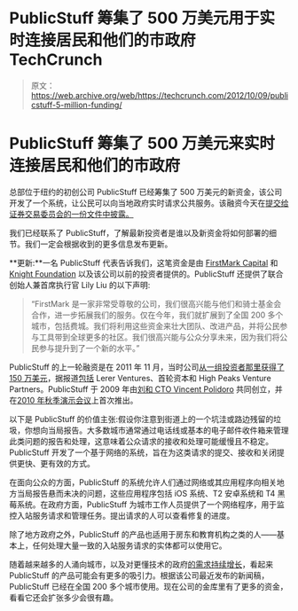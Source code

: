 # PublicStuff 筹集了 500 万美元用于实时连接居民和他们的市政府 TechCrunch

> 原文：<https://web.archive.org/web/https://techcrunch.com/2012/10/09/publicstuff-5-million-funding/>

# PublicStuff 筹集了 500 万美元来实时连接居民和他们的市政府

总部位于纽约的初创公司 PublicStuff 已经筹集了 500 万美元的新资金，该公司开发了一个系统，让公民可以向当地政府实时请求公共服务。该融资今天在[提交给证券交易委员会的一份文件中披露。](https://web.archive.org/web/20221226020759/http://www.sec.gov/Archives/edgar/data/1534811/000153481112000001/xslFormDX01/primary_doc.xml)

我们已经联系了 PublicStuff，了解最新投资者是谁以及新资金将如何部署的细节。我们一定会根据收到的更多信息发布更新。

**更新:**一名 PublicStuff 代表告诉我们，这笔资金是由 [FirstMark Capital](https://web.archive.org/web/20221226020759/http://firstmarkcap.com/) 和 [Knight Foundation](https://web.archive.org/web/20221226020759/http://www.knightfoundation.org/) 以及该公司以前的投资者提供的。PublicStuff 还提供了联合创始人兼首席执行官 Lily Liu 的以下声明:

> “FirstMark 是一家非常受尊敬的公司，我们很高兴能与他们和骑士基金会合作，进一步拓展我们的服务。仅在今年，我们就扩展到了全国 200 多个城市，包括费城。我们将利用这些资金来壮大团队、改进产品，并将公民参与工具带到全球更多的社区。我们很高兴能与公众分享未来，因为我们将公民参与提升到了一个新的水平。”

PublicStuff 的上一轮融资是在 2011 年 11 月，当时公司[从一组投资者那里获得了 150 万美元](https://web.archive.org/web/20221226020759/http://www.sec.gov/Archives/edgar/data/1534811/000153481111000001/xslFormDX01/primary_doc.xml)，据报道[包括](https://web.archive.org/web/20221226020759/http://www.businessinsider.com/publicstuff-2011-11) Lerer Ventures、首轮资本和 High Peaks Venture Partners。PublicStuff 于 2009 年由[刘和 CTO Vincent Polidoro](https://web.archive.org/web/20221226020759/http://www.publicstuff.com/about) 共同创立，并在[2010 年秋季演示会议](https://web.archive.org/web/20221226020759/http://venturebeat.com/2010/09/14/demo-publicstuff/)上首次推出。

以下是 PublicStuff 的价值主张:假设你注意到街道上的一个坑洼或路边残留的垃圾，你想向当局报告。大多数城市通常通过电话线或基本的电子邮件收件箱来管理此类问题的报告和处理，这意味着公众请求的接收和处理可能缓慢且不稳定。PublicStuff 开发了一个基于网络的系统，旨在为这类请求的提交、接收和关闭提供更快、更有效的方式。

在面向公众的方面，PublicStuff 的系统允许人们通过网络或其应用程序向相关地方当局报告悬而未决的问题，这些应用程序包括 iOS 系统、T2 安卓系统和 T4 黑莓系统。在政府方面，PublicStuff 为城市工作人员提供了一个网络程序，用于监控入站服务请求和管理任务。提出请求的人可以查看修复的进度。

除了地方政府之外，PublicStuff 的产品也适用于房东和教育机构之类的人——基本上，任何处理大量一致的入站服务请求的实体都可以使用它。

随着越来越多的人涌向城市，以及对更懂技术的政府[的需求持续增长](https://web.archive.org/web/20221226020759/https://techcrunch.com/2012/10/09/twitter-founders-valley-tech-giants-launch-concept-video-to-make-sf-smarter/)，看起来 PublicStuff 的产品可能会有更多的吸引力。根据该公司最近发布的新闻稿，PublicStuff 已经在全国 200 多个城市使用。现在公司的金库里有了更多的资金，看看它还会扩张多少会很有趣。